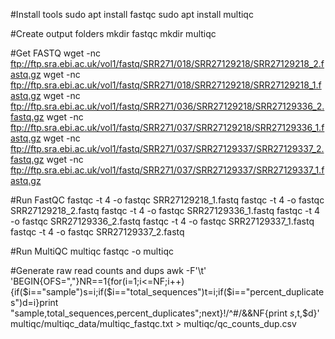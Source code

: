 #Install tools
sudo apt install fastqc
sudo apt install multiqc

#Create output folders
mkdir fastqc
mkdir multiqc

#Get FASTQ
wget -nc ftp://ftp.sra.ebi.ac.uk/vol1/fastq/SRR271/018/SRR27129218/SRR27129218_2.fastq.gz
wget -nc ftp://ftp.sra.ebi.ac.uk/vol1/fastq/SRR271/018/SRR27129218/SRR27129218_1.fastq.gz
wget -nc ftp://ftp.sra.ebi.ac.uk/vol1/fastq/SRR271/036/SRR27129218/SRR27129336_2.fastq.gz
wget -nc ftp://ftp.sra.ebi.ac.uk/vol1/fastq/SRR271/037/SRR27129218/SRR27129336_1.fastq.gz
wget -nc ftp://ftp.sra.ebi.ac.uk/vol1/fastq/SRR271/037/SRR27129337/SRR27129337_2.fastq.gz
wget -nc ftp://ftp.sra.ebi.ac.uk/vol1/fastq/SRR271/037/SRR27129337/SRR27129337_1.fastq.gz

#Run FastQC
fastqc -t 4 -o fastqc SRR27129218_1.fastq
fastqc -t 4 -o fastqc SRR27129218_2.fastq
fastqc -t 4 -o fastqc SRR27129336_1.fastq
fastqc -t 4 -o fastqc SRR27129336_2.fastq
fastqc -t 4 -o fastqc SRR27129337_1.fastq
fastqc -t 4 -o fastqc SRR27129337_2.fastq

#Run MultiQC
multiqc fastqc -o multiqc

#Generate raw read counts and dups
awk -F'\t' 'BEGIN{OFS=","}NR==1{for(i=1;i<=NF;i++){if($i=="sample")s=i;if($i=="total_sequences")t=i;if($i=="percent_duplicates")d=i}print "sample,total_sequences,percent_duplicates";next}!/^#/&&NF{print $s,$t,$d}' multiqc/multiqc_data/multiqc_fastqc.txt > multiqc/qc_counts_dup.csv



